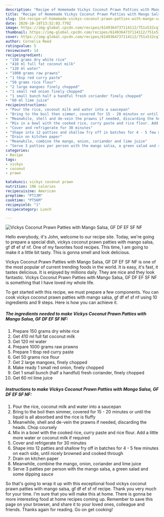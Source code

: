 ```yaml
---
description: "Recipe of Homemade Vickys Coconut Prawn Patties with Mango Salsa, GF DF EF SF NF"
title: "Recipe of Homemade Vickys Coconut Prawn Patties with Mango Salsa, GF DF EF SF NF"
slug: 154-recipe-of-homemade-vickys-coconut-prawn-patties-with-mango-salsa-gf-df-ef-sf-nf
date: 2020-10-18T13:52:03.770Z
image: https://img-global.cpcdn.com/recipes/6149364737114112/751x532cq70/vickys-coconut-prawn-patties-with-mango-salsa-gf-df-ef-sf-nf-recipe-main-photo.jpg
thumbnail: https://img-global.cpcdn.com/recipes/6149364737114112/751x532cq70/vickys-coconut-prawn-patties-with-mango-salsa-gf-df-ef-sf-nf-recipe-main-photo.jpg
cover: https://img-global.cpcdn.com/recipes/6149364737114112/751x532cq70/vickys-coconut-prawn-patties-with-mango-salsa-gf-df-ef-sf-nf-recipe-main-photo.jpg
author: Cornelia Reed
ratingvalue: 5
reviewcount: 14
recipeingredient:
- "150 grams dry white rice"
- "410 ml full fat coconut milk"
- "120 ml water"
- "1000 grams raw prawns"
- "1 tbsp red curry paste"
- "50 grams rice flour"
- "2 large mangoes finely chopped"
- "1 small red onion finely chopped"
- "1 small bunch half a handful fresh coriander finely chopped"
- "60 ml lime juice"
recipeinstructions:
- "Pour the rice, coconut milk and water into a saucepan"
- "Bring to the boil then simmer, covered for 15 - 20 minutes or until the liquid is all absorbed and the rice is fluffy"
- "Meanwhile, shell and de-vein the prawns if needed, discarding the heads. Chop coursely"
- "Mix in a bowl with the cooked rice, curry paste and rice flour. Add a little more water or coconut milk if required"
- "Cover and refrigerate for 30 minutes"
- "Shape into 12 patties and shallow fry off in batches for 4 - 5 few minutes on each side, until nicely browned and cooked through"
- "Drain on kitchen paper"
- "Meanwhile, combine the mango, onion, coriander and lime juice"
- "Serve 3 patties per person with the mango salsa, a green salad and some dipping sauce"
categories:
- Recipe
tags:
- vickys
- coconut
- prawn

katakunci: vickys coconut prawn 
nutrition: 196 calories
recipecuisine: American
preptime: "PT13M"
cooktime: "PT56M"
recipeyield: "1"
recipecategory: Lunch

---
```



![Vickys Coconut Prawn Patties with Mango Salsa, GF DF EF SF NF](https://img-global.cpcdn.com/recipes/6149364737114112/751x532cq70/vickys-coconut-prawn-patties-with-mango-salsa-gf-df-ef-sf-nf-recipe-main-photo.jpg)

Hello everybody, it's John, welcome to our recipe site. Today, we're going to prepare a special dish, vickys coconut prawn patties with mango salsa, gf df ef sf nf. One of my favorites food recipes. This time, I am going to make it a little bit tasty. This is gonna smell and look delicious.



Vickys Coconut Prawn Patties with Mango Salsa, GF DF EF SF NF is one of the most popular of current trending foods in the world. It is easy, it's fast, it tastes delicious. It is enjoyed by millions daily. They are nice and they look fantastic. Vickys Coconut Prawn Patties with Mango Salsa, GF DF EF SF NF is something that I have loved my whole life.


To get started with this recipe, we must prepare a few components. You can cook vickys coconut prawn patties with mango salsa, gf df ef sf nf using 10 ingredients and 9 steps. Here is how you can achieve it.

<!--inarticleads1-->

##### The ingredients needed to make Vickys Coconut Prawn Patties with Mango Salsa, GF DF EF SF NF:

1. Prepare 150 grams dry white rice
1. Get 410 ml full fat coconut milk
1. Get 120 ml water
1. Prepare 1000 grams raw prawns
1. Prepare 1 tbsp red curry paste
1. Get 50 grams rice flour
1. Get 2 large mangoes, finely chopped
1. Make ready 1 small red onion, finely chopped
1. Get 1 small bunch (half a handful) fresh coriander, finely chopped
1. Get 60 ml lime juice




<!--inarticleads2-->

##### Instructions to make Vickys Coconut Prawn Patties with Mango Salsa, GF DF EF SF NF:

1. Pour the rice, coconut milk and water into a saucepan
1. Bring to the boil then simmer, covered for 15 - 20 minutes or until the liquid is all absorbed and the rice is fluffy
1. Meanwhile, shell and de-vein the prawns if needed, discarding the heads. Chop coursely
1. Mix in a bowl with the cooked rice, curry paste and rice flour. Add a little more water or coconut milk if required
1. Cover and refrigerate for 30 minutes
1. Shape into 12 patties and shallow fry off in batches for 4 - 5 few minutes on each side, until nicely browned and cooked through
1. Drain on kitchen paper
1. Meanwhile, combine the mango, onion, coriander and lime juice
1. Serve 3 patties per person with the mango salsa, a green salad and some dipping sauce




So that's going to wrap it up with this exceptional food vickys coconut prawn patties with mango salsa, gf df ef sf nf recipe. Thank you very much for your time. I'm sure that you will make this at home. There is gonna be more interesting food at home recipes coming up. Remember to save this page on your browser, and share it to your loved ones, colleague and friends. Thanks again for reading. Go on get cooking!
